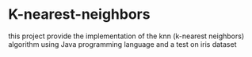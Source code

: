 # K-nearest-neighbors
this project provide the implementation of the knn (k-nearest neighbors) algorithm using Java programming language and a test on iris dataset 
